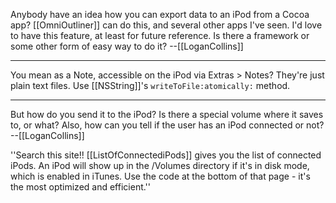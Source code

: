 

Anybody have an idea how you can export data to an iPod from a Cocoa app? [[OmniOutliner]] can do this, and several other apps I've seen. I'd love to have this feature, at least for future reference. Is there a framework or some other form of easy way to do it? --[[LoganCollins]]

----

You mean as a Note, accessible on the iPod via Extras > Notes? They're just plain text files. Use [[NSString]]'s <code>writeToFile:atomically:</code> method.

----

But how do you send it to the iPod? Is there a special volume where it saves to, or what? Also, how can you tell if the user has an iPod connected or not? --[[LoganCollins]]

''Search this site!! [[ListOfConnectediPods]] gives you the list of connected iPods. An iPod will show up in the /Volumes directory if it's in disk mode, which is enabled in iTunes. Use the code at the bottom of that page - it's the most optimized and efficient.''